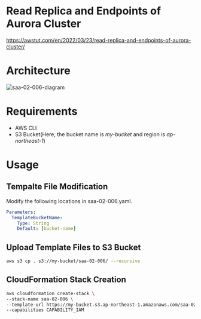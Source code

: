 # Read Replica and Endpoints of Aurora Cluster

https://awstut.com/en/2022/03/23/read-replica-and-endpoints-of-aurora-cluster/

# Architecture

![saa-02-006-diagram](https://user-images.githubusercontent.com/84276199/205156573-edf72eb7-5f8e-404a-91ab-029be8b9249e.png)

# Requirements

* AWS CLI
* S3 Bucket(Here, the bucket name is *my-bucket* and region is *ap-northeast-1*)

# Usage

## Tempalte File Modification

Modify the following locations in saa-02-006.yaml.

```yaml
Parameters:
  TemplateBucketName:
    Type: String
    Default: [bucket-name]
```

## Upload  Template Files to S3 Bucket

```bash
aws s3 cp . s3://my-bucket/saa-02-006/ --recursive
```

## CloudFormation Stack Creation

```bash
aws cloudformation create-stack \
--stack-name saa-02-006 \
--template-url https://my-bucket.s3.ap-northeast-1.amazonaws.com/saa-02-006/saa-02-006.yaml \
--capabilities CAPABILITY_IAM
```
